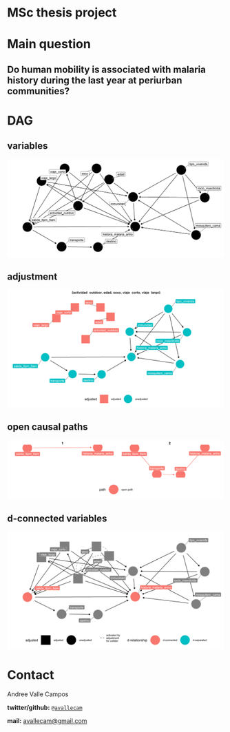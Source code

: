 MSc thesis project
==================

Main question
=============

Do human mobility is associated with malaria history during the last year at periurban communities?
---------------------------------------------------------------------------------------------------

DAG
===

variables
---------

![Fig. 1](figure/01-mcie_dag.png)

adjustment
----------

![Fig. 2](figure/02-mcie_dag-adjusted.png)

open causal paths
-----------------

![Fig. 3](figure/03-mcie_dag-paths.png)

d-connected variables
---------------------

![Fig. 4](figure/04-mcie_dag-dconnected_variables.png)

Contact
=======

Andree Valle Campos

**twitter/github:** [`@avallecam`](https://twitter.com/avallecam)

**mail:**
<a href="mailto:avallecam@gmail.com" class="email">avallecam@gmail.com</a>
